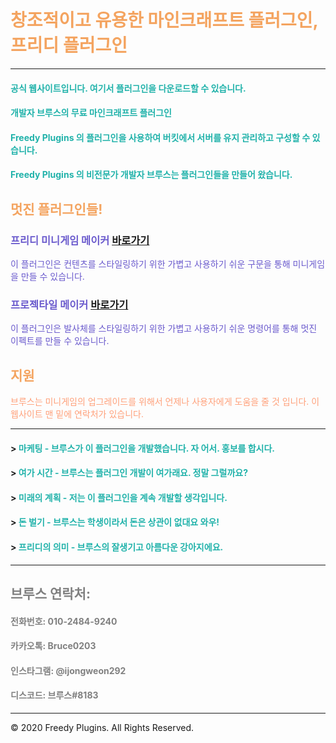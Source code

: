 <!-- .slide: data-background="./image1.png" -->

# <font color='SandyBrown'>창조적이고 유용한 마인크래프트 플러그인, 프리디 플러그인</font>

***

#### <font color='LightSeaGreen'>공식 웹사이트입니다. 여기서 플러그인을 다운로드할 수 있습니다.</font>
#### <font color='LightSeaGreen'>개발자 브루스의 무료 마인크래프트 플러그인</font>
#### <font color='LightSeaGreen'>Freedy Plugins 의 플러그인을 사용하여 버킷에서 서버를 유지 관리하고 구성할 수 있습니다.</font>
#### <font color='LightSeaGreen'>Freedy Plugins 의 비전문가 개발자 브루스는 플러그인들을 만들어 왔습니다. </font>

## <font color='SandyBrown'>멋진 플러그인들!</font>

### <font color='SlateBlue'>프리디 미니게임 메이커</font> [바로가기](./FreedyMinigameMaker)
<font color='SlateBlue'>이 플러그인은 컨텐츠를 스타일링하기 위한 가볍고 사용하기 쉬운 구문을 통해 미니게임을 만들 수 있습니다.</font>

### <font color='SlateBlue'>프로젝타일 메이커</font> [바로가기](./ProjectileMaker)
<font color='SlateBlue'>이 플러그인은 발사체를 스타일링하기 위한 가볍고 사용하기 쉬운 명령어를 통해 멋진 이펙트를 만들 수 있습니다.</font>

## <font color='SandyBrown'>지원</font>
<font color='LightSalmon'>브루스는 미니게임의 업그레이드를 위해서 언제나 사용자에게 도움을 줄 것 입니다. 이 웹사이트 맨 밑에 연락처가 있습니다.</font>

***


#### > <font color='LightSeaGreen'> 마케팅 - 브루스가 이 플러그인을 개발했습니다. 자 어서. 홍보를 합시다.</font>  

#### > <font color='LightSeaGreen'> 여가 시간 - 브루스는 플러그인 개발이 여가래요. 정말 그럴까요?</font>  

#### > <font color='LightSeaGreen'> 미래의 계획 - 저는 이 플러그인을 계속 개발할 생각입니다.</font>  

#### > <font color='LightSeaGreen'> 돈 벌기 - 브루스는 학생이라서 돈은 상관이 없대요 와우!</font>  

#### > <font color='LightSeaGreen'> 프리디의 의미 - 브루스의 잘생기고 아름다운 강아지에요.</font>  


***

## <font color='gray'>브루스 연락처:</font>

#### <font color='gray'>전화번호: 010-2484-9240</font>
#### <font color='gray'>카카오톡: Bruce0203</font>
#### <font color='gray'>인스타그램: @ijongweon292</font>
#### <font color='gray'>디스코드: 브루스#8183</font>

***

© 2020 Freedy Plugins. All Rights Reserved.
